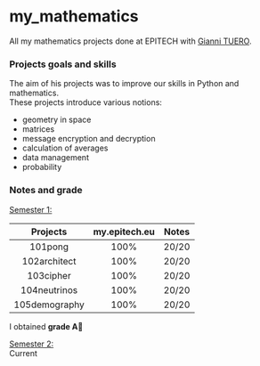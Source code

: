 # my_mathematics
All my mathematics projects done at EPITECH with [Gianni TUERO](https://github.com/xJundo).

### Projects goals and skills
The aim of his projects was to improve our skills in Python and mathematics.    
These projects introduce various notions:    
- geometry in space    
- matrices    
- message encryption and decryption    
- calculation of averages    
- data management    
- probability    

### Notes and grade
<ins>Semester 1:</ins>     

|   Projects    | my.epitech.eu | Notes |
|:-------------:|:-------------:|:-----:|
|    101pong    |     100%      | 20/20 |
| 102architect  |     100%      | 20/20 |
|   103cipher   |     100%      | 20/20 |
| 104neutrinos  |     100%      | 20/20 |
| 105demography |     100%      | 20/20 |

I obtained **grade A🏅**

<ins>Semester 2:</ins>     
Current